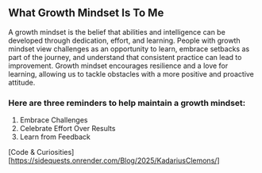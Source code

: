 ## What Growth Mindset Is To Me

A growth mindset is the belief that abilities and intelligence can be developed through dedication, effort, and learning. People with growth mindset view challenges as an opportunity to learn, embrace setbacks as part of the journey, and understand that consistent practice can lead to improvement. Growth mindset encourages resilience and a love for learning, allowing us to tackle obstacles with a more positive and proactive attitude.

### Here are three reminders to help maintain a growth mindset:

1. Embrace Challenges
2. Celebrate Effort Over Results
3. Learn from Feedback

[Code & Curiosities][https://sidequests.onrender.com/Blog/2025/KadariusClemons/]
